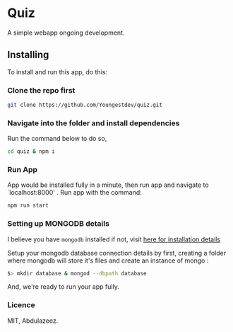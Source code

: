 # Quiz

A simple webapp ongoing development.

## Installing

To install and run this app, do this:

### Clone the repo first

```sh
git clone https://github.com/Youngestdev/quiz.git 

```

### Navigate into the folder and install dependencies

Run the command below to do so,

```sh
cd quiz & npm i
```

### Run App

App would be installed fully in a minute, then run app and navigate to `localhost:8000' . Run app with the command:

```bash
npm run start
```

### Setting up MONGODB details

I believe you have `mongodb` installed if not, visit [here for installation details]()

Setup your mongodb database connection details by first, creating a folder where mongodb will store it's files and create an instance of mongo :

```sh
$> mkdir database & mongod --dbpath database
```

And, we're ready to run your app fully.

### Licence

MIT, Abdulazeez.